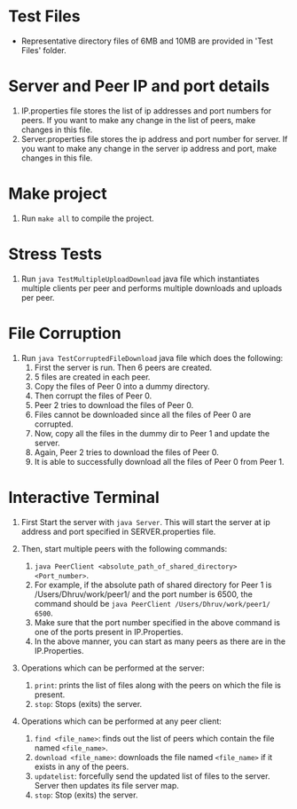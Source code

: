 # Test Files
  - Representative directory files of 6MB and 10MB are provided in 'Test Files' folder.

# Server and Peer IP and port details
1. IP.properties file stores the list of ip addresses and port numbers for peers. If you want to make any change in the list of peers, make changes in this file.
2. Server.properties file stores the ip address and port number for server. If you want to make any change in the server ip address and port, make changes in this file.

# Make project
1. Run `make all` to compile the project.

# Stress Tests
1. Run `java TestMultipleUploadDownload` java file which instantiates multiple clients per peer and performs multiple downloads and uploads per peer.

# File Corruption
1. Run `java TestCorruptedFileDownload` java file which does the following:
    1. First the server is run. Then 6 peers are created.
    2. 5 files are created in each peer.
    3. Copy the files of Peer 0 into a dummy directory.
    4. Then corrupt the files of Peer 0.
    5. Peer 2 tries to download the files of Peer 0.
    6. Files cannot be downloaded since all the files of Peer 0 are corrupted.
    7. Now, copy all the files in the dummy dir to Peer 1 and update the server. 
    8. Again, Peer 2 tries to download the files of Peer 0.
    9. It is able to successfully download all the files of Peer 0 from Peer 1. 
    
# Interactive Terminal
1. First Start the server with `java Server`. This will start the server at ip address and port specified in SERVER.properties file.
2. Then, start multiple peers with the following commands:
    1. `java PeerClient <absolute_path_of_shared_directory> <Port_number>`.
    2. For example, if the absolute path of shared directory for Peer 1 is /Users/Dhruv/work/peer1/ and the port number is 6500, the command should be `java PeerClient /Users/Dhruv/work/peer1/ 6500`.
    3. Make sure that the port number specified in the above command is one of the ports present in IP.Properties.
    4. In the above manner, you can start as many peers as there are in the IP.Properties. 

5. Operations which can be performed at the server:
    1. `print`: prints the list of files along with the peers on which the file is present.
    2.  `stop`: Stops (exits) the server.
6. Operations which can be performed at any peer client:
    1. `find <file_name>`: finds out the list of peers which contain the file named `<file_name>`.
    2. `download <file_name>`: downloads the file named `<file_name>` if it exists in any of the peers.
    3. `updatelist`: forcefully send the updated list of files to the server. Server then updates its file server map.
    4. `stop`: Stop (exits) the server.   
